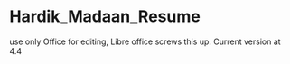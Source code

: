 # Hardik_Madaan_Resume
use only Office for editing, Libre office screws this up.
Current version at 4.4
